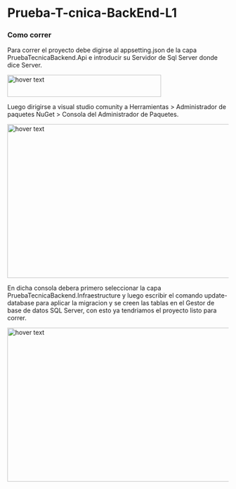 # Prueba-T-cnica-BackEnd-L1

### Como correr


Para correr el proyecto debe digirse al appsetting.json de la capa PruebaTecnicaBackend.Api e introducir su Servidor de Sql Server 
donde dice Server.

<img src="https://res.cloudinary.com/tecnosoftware/image/upload/v1662611571/cadena_sqqkcw.png" width="350" height="50" title="hover text">

Luego dirigirse a visual studio comunity a Herramientas > Administrador de paquetes NuGet > 
Consola del Administrador de Paquetes. 

<img src="https://res.cloudinary.com/tecnosoftware/image/upload/v1662612391/Captura_v1oyox.png" width="650px" height="350px" title="hover text">

En dicha consola debera primero seleccionar la capa PruebaTecnicaBackend.Infraestructure y luego escribir el comando update-database para aplicar la 
migracion y se creen las tablas en el Gestor de base de datos SQL Server, con esto ya tendriamos el proyecto listo para correr.

<img src="https://res.cloudinary.com/tecnosoftware/image/upload/v1662612835/Captura2_yhnfwt.png" width="650px" height="350px" title="hover text">


